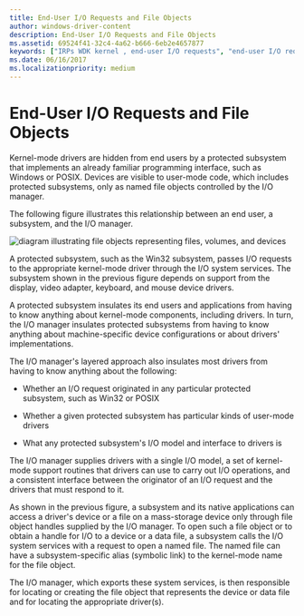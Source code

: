 ```yaml
---
title: End-User I/O Requests and File Objects
author: windows-driver-content
description: End-User I/O Requests and File Objects
ms.assetid: 69524f41-32c4-4a62-b666-6eb2e4657877
keywords: ["IRPs WDK kernel , end-user I/O requests", "end-user I/O requests WDK kernel", "I/O requests WDK kernel", "named file objects WDK kernel", "file objects WDK kernel", "protected subsystems WDK kernel", "subsystem I/O requests WDK kernel", "user I/O requests WDK kernel"]
ms.date: 06/16/2017
ms.localizationpriority: medium
---
```


# End-User I/O Requests and File Objects





Kernel-mode drivers are hidden from end users by a protected subsystem that implements an already familiar programming interface, such as Windows or POSIX. Devices are visible to user-mode code, which includes protected subsystems, only as named file objects controlled by the I/O manager.

The following figure illustrates this relationship between an end user, a subsystem, and the I/O manager.

![diagram illustrating file objects representing files, volumes, and devices](images/2grsover.png)

A protected subsystem, such as the Win32 subsystem, passes I/O requests to the appropriate kernel-mode driver through the I/O system services. The subsystem shown in the previous figure depends on support from the display, video adapter, keyboard, and mouse device drivers.

A protected subsystem insulates its end users and applications from having to know anything about kernel-mode components, including drivers. In turn, the I/O manager insulates protected subsystems from having to know anything about machine-specific device configurations or about drivers' implementations.

The I/O manager's layered approach also insulates most drivers from having to know anything about the following:

-   Whether an I/O request originated in any particular protected subsystem, such as Win32 or POSIX

-   Whether a given protected subsystem has particular kinds of user-mode drivers

-   What any protected subsystem's I/O model and interface to drivers is

The I/O manager supplies drivers with a single I/O model, a set of kernel-mode support routines that drivers can use to carry out I/O operations, and a consistent interface between the originator of an I/O request and the drivers that must respond to it.

As shown in the previous figure, a subsystem and its native applications can access a driver's device or a file on a mass-storage device only through file object handles supplied by the I/O manager. To open such a file object or to obtain a handle for I/O to a device or a data file, a subsystem calls the I/O system services with a request to open a named file. The named file can have a subsystem-specific alias (symbolic link) to the kernel-mode name for the file object.

The I/O manager, which exports these system services, is then responsible for locating or creating the file object that represents the device or data file and for locating the appropriate driver(s).

 

 





